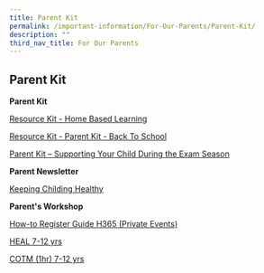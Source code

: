 ```yaml
---
title: Parent Kit
permalink: /important-information/For-Our-Parents/Parent-Kit/
description: ""
third_nav_title: For Our Parents
---
```

## Parent Kit 

**Parent Kit**

[Resource Kit - Home Based Learning](/files/Resource-Kit-HBL.pdf)

[Resource Kit - Parent Kit - Back To School](/files/Resource-Kit-Parent-Kit-Back-to-School-Updated-final.pdf)

[Parent Kit – Supporting Your Child During the Exam Season](/files/Parent-Kit-Supporting-Your-Child-During-the-Exam-Season.pdf)

**Parent Newsletter**

[Keeping Childing Healthy](pdfmorethan5mb)

**Parent's Workshop**

[How-to Register Guide H365 (Private Events)](/files/How-to-Register-Guide-H365-Private-Events.pdf)

[HEAL 7-12 yrs](/files/HEAL-7-12-yrs.pdf)

[COTM (1hr) 7-12 yrs](/files/COTM-1hr-7-12-yrs.pdf)


